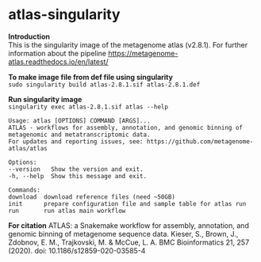 # atlas-singularity
<p align="justify">

**Introduction** \
This is the singularity image of the metagenome atlas (v2.8.1). For further information about the pipeline https://metagenome-atlas.readthedocs.io/en/latest/

**To make image file from def file using singularity** \
`sudo singularity build atlas-2.8.1.sif atlas-2.8.1.def`

**Run singularity image** \
`singularity exec atlas-2.8.1.sif atlas --help`

`Usage: atlas [OPTIONS] COMMAND [ARGS]...` \
`ATLAS - workflows for assembly, annotation, and genomic binning of metagenomic and metatranscriptomic data.` \
`For updates and reporting issues, see: https://github.com/metagenome-atlas/atlas`
  
`Options:` \
  `--version   Show the version and exit.` \
  `-h, --help  Show this message and exit.` 

`Commands:` \
  `download  download reference files (need ~50GB)` \
  `init      prepare configuration file and sample table for atlas run` \
  `run       run atlas main workflow`

**For citation**
ATLAS: a Snakemake workflow for assembly, annotation, and genomic binning of metagenome sequence data. Kieser, S., Brown, J., Zdobnov, E. M., Trajkovski, M. & McCue, L. A. BMC Bioinformatics 21, 257 (2020). doi: 10.1186/s12859-020-03585-4
